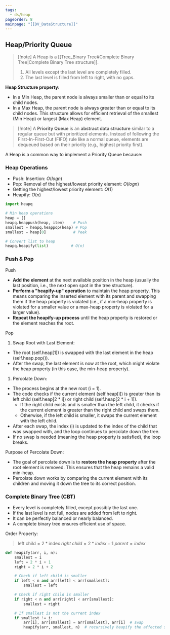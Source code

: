 ```yaml
---
tags:
  - ds/heap
pageorder: 8
mainpage: "[[DV_DataStructure]]"
---
```

## Heap/Priority Queue
> [!note] A Heap is a  [[Tree_Binary Tree#Complete Binary Tree|Complete Binary Tree structure]].
> 1. All levels except the last level are completely filled.
> 2. The last level is filled from left to right, with no gaps.

**Heap Structure property:**
- In a Min Heap, the parent node is always smaller than or equal to its child nodes.
- In a Max Heap, the parent node is always greater than or equal to its child nodes.
This structure allows for efficient retrieval of the smallest (Min Heap) or largest (Max Heap) element.

> [!note] A **Priority Queue** is an **abstract data structure** similar to a regular queue but with prioritized elements. Instead of following the First-In-First-Out (FIFO) rule like a normal queue, elements are dequeued based on their priority (e.g., highest priority first).

A Heap is a common way to implement a Priority Queue because:
### Heap Operations
- Push: Insertion: $O(log n)$
- Pop: Removal of the highest/lowest priority element: $O(logn)$
- Getting the highest/lowest priority element: $O(1)$
- Heapify: $O(n)$

```python
import heapq

# Min heap operations
heap = []
heapq.heappush(heap, item)    # Push
smallest = heapq.heappop(heap) # Pop
smallest = heap[0]            # Peek

# Convert list to heap
heapq.heapify(list)          # O(n)
```

### Push & Pop
Push
- **Add the element** at the next available position in the heap (usually the last position, i.e., the next open spot in the tree structure).
- **Perform a "heapify-up" operation** to maintain the heap property. This means comparing the inserted element with its parent and swapping them if the heap property is violated (i.e., if a min-heap property is violated for a smaller value or a max-heap property is violated for a larger value).
- **Repeat the heapify-up process** until the heap property is restored or the element reaches the root.

Pop
1. Swap Root with Last Element:
- The root (self.heap[1]) is swapped with the last element in the heap (self.heap.pop()).
- After the swap, the last element is now at the root, which might violate the heap property (in this case, the min-heap property).

1. Percolate Down:
- The process begins at the new root (i = 1).
- The code checks if the current element (self.heap[i]) is greater than its left child (self.heap[2 * i]) or right child (self.heap[2 * i + 1]).
    - If the right child exists and is smaller than the left child, it checks if the current element is greater than the right child and swaps them.
    - Otherwise, if the left child is smaller, it swaps the current element with the left child.
- After each swap, the index (i) is updated to the index of the child that was swapped with, and the loop continues to percolate down the tree.
- If no swap is needed (meaning the heap property is satisfied), the loop breaks.

Purpose of Percolate Down:

- The goal of percolate down is to **restore the heap property** after the root element is removed. This ensures that the heap remains a valid min-heap.
- Percolate down works by comparing the current element with its children and moving it down the tree to its correct position.

### Complete Binary Tree (CBT)
- Every level is completely filled, except possibly the last one.
- If the last level is not full, nodes are added from left to right.
- It can be perfectly balanced or nearly balanced.
- A complete binary tree ensures efficient use of space.

Order Property:
> left child = 2 * index
> _right_ _child_ = 2 * _index_ + 1
> _parent_ = _index_


```python
def heapify(arr, i, n):
    smallest = i
    left = 2 * i + 1
    right = 2 * i + 2

    # Check if left child is smaller
    if left < n and arr[left] < arr[smallest]:
        smallest = left

    # Check if right child is smaller
    if right < n and arr[right] < arr[smallest]:
        smallest = right

    # If smallest is not the current index
    if smallest != i:
        arr[i], arr[smallest] = arr[smallest], arr[i]  # swap
        heapify(arr, smallest, n)  # recursively heapify the affected subtree

```
